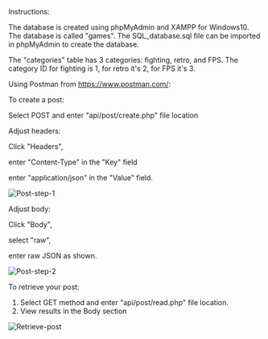 Instructions:



The database is created using phpMyAdmin and XAMPP for Windows10. The database is called "games". The SQL_database.sql file can be imported in phpMyAdmin to create the database.

The "categories" table has 3 categories: fighting, retro, and FPS. The category ID for fighting is 1, for retro it's 2, for FPS it's 3.



Using Postman from https://www.postman.com/:



To create a post:



Select POST and enter "api/post/create.php" file location

Adjust headers: 

Click "Headers", 

enter "Content-Type" in the "Key" field

enter "application/json" in the "Value" field.



![Post-step-1](C:\Users\email\Videos\Captures\Post-step-1.png)



Adjust body:

Click "Body",

select "raw",

enter raw JSON as shown.

![Post-step-2](C:\Users\email\Videos\Captures\Post-step-2.png)





To retrieve your post:

1. Select GET method and enter "api/post/read.php" file location.
2. View results in the Body section

![Retrieve-post](C:\Users\email\Videos\Captures\Retrieve-post.png)